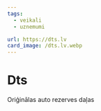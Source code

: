```yaml
---
tags:
  - veikali
  - uznemumi

url: https://dts.lv
card_image: /dts.lv.webp
---
```


# Dts

Oriģinālas auto rezerves daļas
